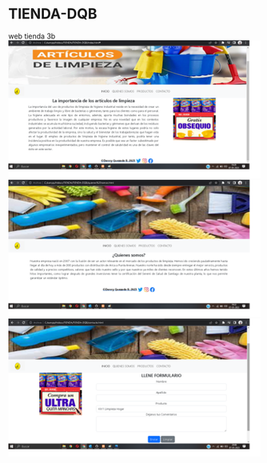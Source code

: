 # TIENDA-DQB
web tienda 3b
![](https://github.com/lordaesqueba/TIENDA-DQB/blob/main/Tienda%20inicio.png)
![](https://github.com/lordaesqueba/TIENDA-DQB/blob/main/Tienda-quienes%20somos.png)
![](https://github.com/lordaesqueba/TIENDA-DQB/blob/main/Tienda-Contacto.png)



